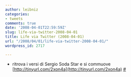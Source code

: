 ```yaml
---
author: leibniz
categories:
- tweets
comments: true
date: '2008-04-01T22:59:59Z'
slug: life-via-twitter-2008-04-01
title: Life via Twitter (2008-04-01)
url: "/2008/04/01/life-via-twitter-2008-04-01/"
wordpress_id: 2717

---
```

* ritrova i versi di Sergio Soda Star e si commuove [http://tinyurl.com/2xon4a](http://tinyurl.com/2xon4a) [#](http://twitter.com/leibniz/statuses/780726289)


